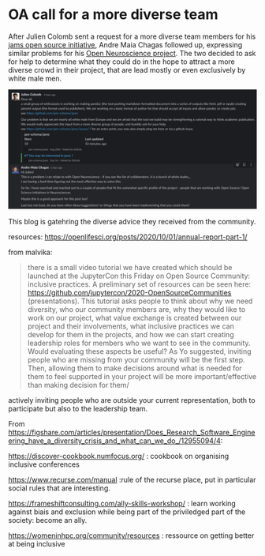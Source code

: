 # OA call for a more diverse team

After Julien Colomb sent a request for a more diverse team members for his [jams open source initiative](https://github.com/jam-schema/jams), 
Andre Maia Chagas followed up, expressing similar problems for his [Open Neuroscience project](https://open-neuroscience.com/en/). 
The two decided to ask for help to determine what they could do in the hope to attract a more diverse crowd in their project, 
that are lead mostly or even exclusively by white male men.

![screenshot of slack messages](/assets/img/posts/slack-screenshot-2020.png)

This blog is gatehring the diverse advice they received from the community.

resources:
 https://openlifesci.org/posts/2020/10/01/annual-report-part-1/
 
from malvika:

>there is a small video tutorial we have created which should be launched at the JupyterCon this Friday on Open Source Community: inclusive practices. A preliminary set of resources can be seen here: https://github.com/jupytercon/2020-OpenSourceCommunities (presentations).
This tutorial asks people to think about why we need diversity, who our community members are, why they would like to work on our project, what value exchange is created between our project and their involvements, what inclusive practices we can develop for them in the projects, and how we can start creating leadership roles for members who we want to see in the community. Would evaluating these aspects be useful?
As Yo suggested, inviting people who are missing from your community will be the first step. Then, allowing them to make decisions around what is needed for them to feel supported in your project will be more important/effective than making decision for them/ 
 
  

actively inviting people who are outside your current representation, both to participate but also to the leadership team.

From https://figshare.com/articles/presentation/Does_Research_Software_Engineering_have_a_diversity_crisis_and_what_can_we_do_/12955094/4:

https://discover-cookbook.numfocus.org/ : cookbook on organising inclusive conferences

https://www.recurse.com/manual :rule of the recurse place, put in particular social rules that are interesting.

https://frameshiftconsulting.com/ally-skills-workshop/ : learn working against biais and exclusion while being part of the priviledged part of the society: become an ally.

https://womeninhpc.org/community/resources : ressource on getting better at being inclusive
